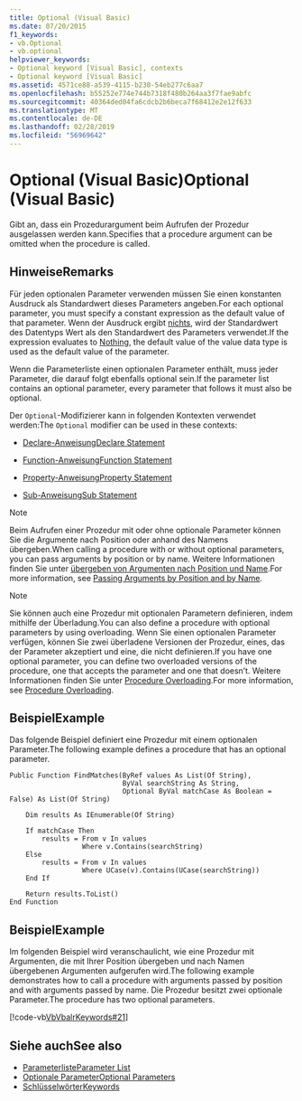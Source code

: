 ```yaml
---
title: Optional (Visual Basic)
ms.date: 07/20/2015
f1_keywords:
- vb.Optional
- vb.optional
helpviewer_keywords:
- Optional keyword [Visual Basic], contexts
- Optional keyword [Visual Basic]
ms.assetid: 4571ce88-a539-4115-b230-54eb277c6aa7
ms.openlocfilehash: b55252e774e744b7318f480b264aa3f7fae9abfc
ms.sourcegitcommit: 40364ded04fa6cdcb2b6beca7f68412e2e12f633
ms.translationtype: MT
ms.contentlocale: de-DE
ms.lasthandoff: 02/28/2019
ms.locfileid: "56969642"
---
```

# <a name="optional-visual-basic"></a><span data-ttu-id="97b27-102">Optional (Visual Basic)</span><span class="sxs-lookup"><span data-stu-id="97b27-102">Optional (Visual Basic)</span></span>
<span data-ttu-id="97b27-103">Gibt an, dass ein Prozedurargument beim Aufrufen der Prozedur ausgelassen werden kann.</span><span class="sxs-lookup"><span data-stu-id="97b27-103">Specifies that a procedure argument can be omitted when the procedure is called.</span></span>  
  
## <a name="remarks"></a><span data-ttu-id="97b27-104">Hinweise</span><span class="sxs-lookup"><span data-stu-id="97b27-104">Remarks</span></span>  
 <span data-ttu-id="97b27-105">Für jeden optionalen Parameter verwenden müssen Sie einen konstanten Ausdruck als Standardwert dieses Parameters angeben.</span><span class="sxs-lookup"><span data-stu-id="97b27-105">For each optional parameter, you must specify a constant expression as the default value of that parameter.</span></span> <span data-ttu-id="97b27-106">Wenn der Ausdruck ergibt [nichts](../../../visual-basic/language-reference/nothing.md), wird der Standardwert des Datentyps Wert als den Standardwert des Parameters verwendet.</span><span class="sxs-lookup"><span data-stu-id="97b27-106">If the expression evaluates to [Nothing](../../../visual-basic/language-reference/nothing.md), the default value of the value data type is used as the default value of the parameter.</span></span>  
  
 <span data-ttu-id="97b27-107">Wenn die Parameterliste einen optionalen Parameter enthält, muss jeder Parameter, die darauf folgt ebenfalls optional sein.</span><span class="sxs-lookup"><span data-stu-id="97b27-107">If the parameter list contains an optional parameter, every parameter that follows it must also be optional.</span></span>  
  
 <span data-ttu-id="97b27-108">Der `Optional`-Modifizierer kann in folgenden Kontexten verwendet werden:</span><span class="sxs-lookup"><span data-stu-id="97b27-108">The `Optional` modifier can be used in these contexts:</span></span>  
  
-   [<span data-ttu-id="97b27-109">Declare-Anweisung</span><span class="sxs-lookup"><span data-stu-id="97b27-109">Declare Statement</span></span>](../../../visual-basic/language-reference/statements/declare-statement.md)  
  
-   [<span data-ttu-id="97b27-110">Function-Anweisung</span><span class="sxs-lookup"><span data-stu-id="97b27-110">Function Statement</span></span>](../../../visual-basic/language-reference/statements/function-statement.md)  
  
-   [<span data-ttu-id="97b27-111">Property-Anweisung</span><span class="sxs-lookup"><span data-stu-id="97b27-111">Property Statement</span></span>](../../../visual-basic/language-reference/statements/property-statement.md)  
  
-   [<span data-ttu-id="97b27-112">Sub-Anweisung</span><span class="sxs-lookup"><span data-stu-id="97b27-112">Sub Statement</span></span>](../../../visual-basic/language-reference/statements/sub-statement.md)  
  
> [!NOTE]
>  <span data-ttu-id="97b27-113">Beim Aufrufen einer Prozedur mit oder ohne optionale Parameter können Sie die Argumente nach Position oder anhand des Namens übergeben.</span><span class="sxs-lookup"><span data-stu-id="97b27-113">When calling a procedure with or without optional parameters, you can pass arguments by position or by name.</span></span> <span data-ttu-id="97b27-114">Weitere Informationen finden Sie unter [übergeben von Argumenten nach Position und Name](../../../visual-basic/programming-guide/language-features/procedures/passing-arguments-by-position-and-by-name.md).</span><span class="sxs-lookup"><span data-stu-id="97b27-114">For more information, see [Passing Arguments by Position and by Name](../../../visual-basic/programming-guide/language-features/procedures/passing-arguments-by-position-and-by-name.md).</span></span>  
  
> [!NOTE]
>  <span data-ttu-id="97b27-115">Sie können auch eine Prozedur mit optionalen Parametern definieren, indem mithilfe der Überladung.</span><span class="sxs-lookup"><span data-stu-id="97b27-115">You can also define a procedure with optional parameters by using overloading.</span></span> <span data-ttu-id="97b27-116">Wenn Sie einen optionalen Parameter verfügen, können Sie zwei überladene Versionen der Prozedur, eines, das der Parameter akzeptiert und eine, die nicht definieren.</span><span class="sxs-lookup"><span data-stu-id="97b27-116">If you have one optional parameter, you can define two overloaded versions of the procedure, one that accepts the parameter and one that doesn’t.</span></span> <span data-ttu-id="97b27-117">Weitere Informationen finden Sie unter [Procedure Overloading](../../../visual-basic/programming-guide/language-features/procedures/procedure-overloading.md).</span><span class="sxs-lookup"><span data-stu-id="97b27-117">For more information, see [Procedure Overloading](../../../visual-basic/programming-guide/language-features/procedures/procedure-overloading.md).</span></span>  
  
## <a name="example"></a><span data-ttu-id="97b27-118">Beispiel</span><span class="sxs-lookup"><span data-stu-id="97b27-118">Example</span></span>  
 <span data-ttu-id="97b27-119">Das folgende Beispiel definiert eine Prozedur mit einem optionalen Parameter.</span><span class="sxs-lookup"><span data-stu-id="97b27-119">The following example defines a procedure that has an optional parameter.</span></span>  
  
```  
Public Function FindMatches(ByRef values As List(Of String),  
                            ByVal searchString As String,  
                            Optional ByVal matchCase As Boolean = False) As List(Of String)  
  
    Dim results As IEnumerable(Of String)  
  
    If matchCase Then  
        results = From v In values  
                  Where v.Contains(searchString)  
    Else  
        results = From v In values  
                  Where UCase(v).Contains(UCase(searchString))  
    End If  
  
    Return results.ToList()  
End Function  
```  
  
## <a name="example"></a><span data-ttu-id="97b27-120">Beispiel</span><span class="sxs-lookup"><span data-stu-id="97b27-120">Example</span></span>  
 <span data-ttu-id="97b27-121">Im folgenden Beispiel wird veranschaulicht, wie eine Prozedur mit Argumenten, die mit Ihrer Position übergeben und nach Namen übergebenen Argumenten aufgerufen wird.</span><span class="sxs-lookup"><span data-stu-id="97b27-121">The following example demonstrates how to call a procedure with arguments passed by position and with arguments passed by name.</span></span> <span data-ttu-id="97b27-122">Die Prozedur besitzt zwei optionale Parameter.</span><span class="sxs-lookup"><span data-stu-id="97b27-122">The procedure has two optional parameters.</span></span>  
  
 [!code-vb[VbVbalrKeywords#21](~/samples/snippets/visualbasic/VS_Snippets_VBCSharp/VbVbalrKeywords/VB/class8.vb#21)]  
  
## <a name="see-also"></a><span data-ttu-id="97b27-123">Siehe auch</span><span class="sxs-lookup"><span data-stu-id="97b27-123">See also</span></span>
- [<span data-ttu-id="97b27-124">Parameterliste</span><span class="sxs-lookup"><span data-stu-id="97b27-124">Parameter List</span></span>](../../../visual-basic/language-reference/statements/parameter-list.md)
- [<span data-ttu-id="97b27-125">Optionale Parameter</span><span class="sxs-lookup"><span data-stu-id="97b27-125">Optional Parameters</span></span>](../../../visual-basic/programming-guide/language-features/procedures/optional-parameters.md)
- [<span data-ttu-id="97b27-126">Schlüsselwörter</span><span class="sxs-lookup"><span data-stu-id="97b27-126">Keywords</span></span>](../../../visual-basic/language-reference/keywords/index.md)
